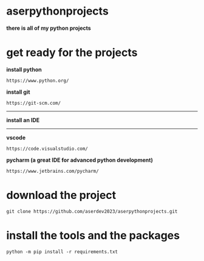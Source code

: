# aserpythonprojects

**there is all of my python projects**

# get ready for the projects

**install python**

```commandline
https://www.python.org/
```

**install git**

```commandline
https://git-scm.com/
```

***
**install an IDE** 
***

**vscode**

```commandline
https://code.visualstudio.com/
```

**pycharm (a great IDE for advanced python development)**

```commandline
https://www.jetbrains.com/pycharm/
```

# download the project

```commandline
git clone https://github.com/aserdev2023/aserpythonprojects.git
```
# install the tools and the packages

```commandline
python -m pip install -r requirements.txt
```
